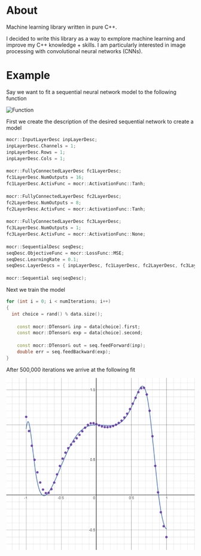 # About

Machine learning library written in pure C++.

I decided to write this library as a way to exmplore machine learning and improve my C++ knowledge + skills. I am particularly interested in image processing with convolutional neural networks (CNNs).

# Example

Say we want to fit a sequential neural network model to the following function

![Function](https://latex.codecogs.com/gif.latex?y=2^{\sin(5x^3)}-x^2)

First we create the description of the desired sequential network to create a model

```C++
mocr::InputLayerDesc inpLayerDesc;
inpLayerDesc.Channels = 1;
inpLayerDesc.Rows = 1;
inpLayerDesc.Cols = 1;

mocr::FullyConnectedLayerDesc fc1LayerDesc;
fc1LayerDesc.NumOutputs = 16;
fc1LayerDesc.ActivFunc = mocr::ActivationFunc::Tanh;

mocr::FullyConnectedLayerDesc fc2LayerDesc;
fc2LayerDesc.NumOutputs = 8;
fc2LayerDesc.ActivFunc = mocr::ActivationFunc::Tanh;

mocr::FullyConnectedLayerDesc fc3LayerDesc;
fc3LayerDesc.NumOutputs = 1;
fc3LayerDesc.ActivFunc = mocr::ActivationFunc::None;

mocr::SequentialDesc seqDesc;
seqDesc.ObjectiveFunc = mocr::LossFunc::MSE;
seqDesc.LearningRate = 0.1;
seqDesc.LayerDescs = { inpLayerDesc, fc1LayerDesc, fc2LayerDesc, fc3LayerDesc };

mocr::Sequential seq(seqDesc);
```

Next we train the model

```C++
for (int i = 0; i < numIterations; i++)
{
  int choice = rand() % data.size();

	const mocr::DTensor& inp = data[choice].first;
	const mocr::DTensor& exp = data[choice].second;

	const mocr::DTensor& out = seq.feedForward(inp);
	double err = seq.feedBackward(exp);
}
```

After 500,000 iterations we arrive at the following fit

![Regression](/regression.png)
